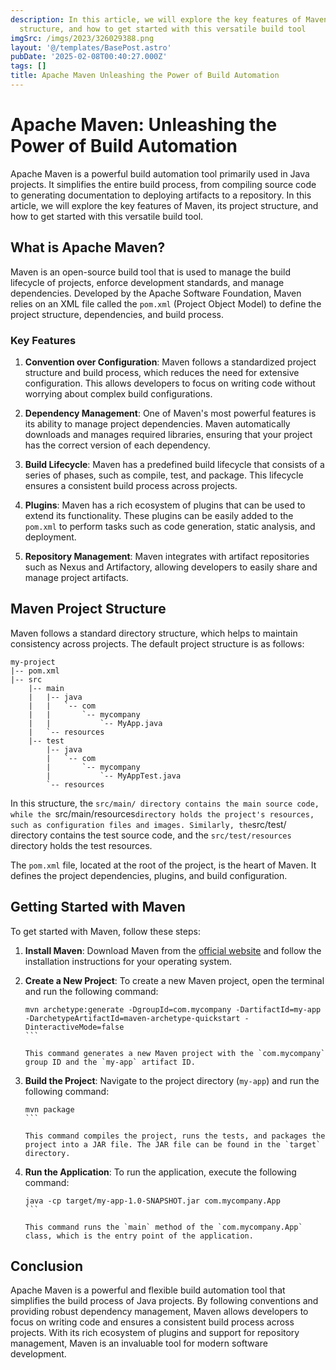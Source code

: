 ```yaml
---
description: In this article, we will explore the key features of Maven, its project
  structure, and how to get started with this versatile build tool
imgSrc: /imgs/2023/326029388.png
layout: '@/templates/BasePost.astro'
pubDate: '2025-02-08T00:40:27.000Z'
tags: []
title: Apache Maven Unleashing the Power of Build Automation
---
```


# Apache Maven: Unleashing the Power of Build Automation

Apache Maven is a powerful build automation tool primarily used in Java projects. It simplifies the entire build process, from compiling source code to generating documentation to deploying artifacts to a repository. In this article, we will explore the key features of Maven, its project structure, and how to get started with this versatile build tool.

## What is Apache Maven?

Maven is an open-source build tool that is used to manage the build lifecycle of projects, enforce development standards, and manage dependencies. Developed by the Apache Software Foundation, Maven relies on an XML file called the `pom.xml` (Project Object Model) to define the project structure, dependencies, and build process.

### Key Features

1. **Convention over Configuration**: Maven follows a standardized project structure and build process, which reduces the need for extensive configuration. This allows developers to focus on writing code without worrying about complex build configurations.

2. **Dependency Management**: One of Maven's most powerful features is its ability to manage project dependencies. Maven automatically downloads and manages required libraries, ensuring that your project has the correct version of each dependency.

3. **Build Lifecycle**: Maven has a predefined build lifecycle that consists of a series of phases, such as compile, test, and package. This lifecycle ensures a consistent build process across projects.

4. **Plugins**: Maven has a rich ecosystem of plugins that can be used to extend its functionality. These plugins can be easily added to the `pom.xml` to perform tasks such as code generation, static analysis, and deployment.

5. **Repository Management**: Maven integrates with artifact repositories such as Nexus and Artifactory, allowing developers to easily share and manage project artifacts.

## Maven Project Structure

Maven follows a standard directory structure, which helps to maintain consistency across projects. The default project structure is as follows:

```
my-project
|-- pom.xml
|-- src
    |-- main
    |   |-- java
    |   |   `-- com
    |   |       `-- mycompany
    |   |           `-- MyApp.java
    |   `-- resources
    |-- test
        |-- java
        |   `-- com
        |       `-- mycompany
        |           `-- MyAppTest.java
        `-- resources
```

In this structure, the `src/main/ directory contains the main source code, while the `src/main/resources` directory holds the project's resources, such as configuration files and images. Similarly, the `src/test/ directory contains the test source code, and the `src/test/resources` directory holds the test resources.

The `pom.xml` file, located at the root of the project, is the heart of Maven. It defines the project dependencies, plugins, and build configuration.

## Getting Started with Maven

To get started with Maven, follow these steps:

1. **Install Maven**: Download Maven from the [official website](https://maven.apache.org/download.cgi) and follow the installation instructions for your operating system.

2. **Create a New Project**: To create a new Maven project, open the terminal and run the following command:

   ````
   mvn archetype:generate -DgroupId=com.mycompany -DartifactId=my-app -DarchetypeArtifactId=maven-archetype-quickstart -DinteractiveMode=false
   ```

   This command generates a new Maven project with the `com.mycompany` group ID and the `my-app` artifact ID.

3. **Build the Project**: Navigate to the project directory (`my-app`) and run the following command:

   ````
   mvn package
   ```

   This command compiles the project, runs the tests, and packages the project into a JAR file. The JAR file can be found in the `target` directory.

4. **Run the Application**: To run the application, execute the following command:

   ````
   java -cp target/my-app-1.0-SNAPSHOT.jar com.mycompany.App
   ```

   This command runs the `main` method of the `com.mycompany.App` class, which is the entry point of the application.

## Conclusion

Apache Maven is a powerful and flexible build automation tool that simplifies the build process of Java projects. By following conventions and providing robust dependency management, Maven allows developers to focus on writing code and ensures a consistent build process across projects. With its rich ecosystem of plugins and support for repository management, Maven is an invaluable tool for modern software development.